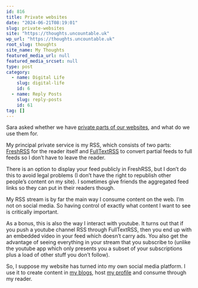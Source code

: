 ```yaml
---
id: 816
title: Private websites
date: "2024-06-21T08:19:01"
slug: private-websites
site: "https://thoughts.uncountable.uk"
wp_url: "https://thoughts.uncountable.uk"
root_slug: thoughts
site_name: My Thoughts
featured_media_url: null
featured_media_srcset: null
type: post
category:
  - name: Digital Life
    slug: digital-life
    id: 6
  - name: Reply Posts
    slug: reply-posts
    id: 61
tag: []
---
```



<p>Sara asked whether we have <a href="https://sarajaksa.eu/2024/06/do-you-have-any-private-parts-off-your-site/">private parts of our websites</a>, and what do we use them for.</p>



<p>My principal private service is my RSS, which consists of two parts:  <a href="https://freshrss.org/index.html">FreshRSS</a> for the reader itself and <a href="https://www.fivefilters.org/full-text-rss/">FullTextRSS</a> to convert partial feeds to full feeds so I don&#8217;t have to leave the reader.</p>



<p>There is an option to display your feed publicly in FreshRSS, but I don&#8217;t do this to avoid legal problems (I don&#8217;t have the right to republish other people&#8217;s content on my site).  I sometimes give friends the aggregated feed links so they can put in their readers though.</p>



<p>My RSS stream is by far the main way I consume content on the web.  I&#8217;m not on social media.  So having control of exactly what content I want to see is critically important.</p>



<p>As a bonus, this is also the way I interact with youtube.  It turns out that if you push a youtube channel RSS through FullTextRSS, then you end up with an embedded video in your feed which doesn&#8217;t carry ads.  You also get the advantage of seeing everything in your stream that you subscribe to (unlike the youtube app which only presents you a subset of your subscriptions plus a load of other stuff you don&#8217;t follow).  </p>



<p>So, I suppose my website has turned into my own social media platform.  I use it to create content in <a href="https://thoughts.uncountable.uk/rss-feed/" data-type="post" data-id="135">my blogs</a>, host <a href="https://thoughts.uncountable.uk/about-me/" data-type="post" data-id="132">my profile</a> and consume through my reader.  <br></p>
